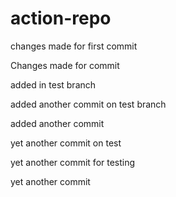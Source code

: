 # action-repo

changes made for first commit 

Changes made for commit


added in test branch

added another commit on test branch


added another commit 


yet another commit on test

yet another commit for testing


yet another commit


    